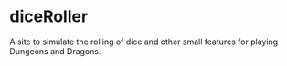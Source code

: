 # diceRoller
A site to simulate the rolling of dice and other small features for playing Dungeons and Dragons.
